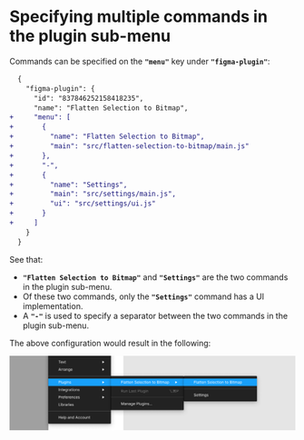 # Specifying multiple commands in the plugin sub-menu

Commands can be specified on the **`"menu"`** key under **`"figma-plugin"`**:

```diff
  {
    "figma-plugin": {
      "id": "837846252158418235",
      "name": "Flatten Selection to Bitmap",
+     "menu": [
+       {
+         "name": "Flatten Selection to Bitmap",
+         "main": "src/flatten-selection-to-bitmap/main.js"
+       },
+       "-",
+       {
+         "name": "Settings",
+         "main": "src/settings/main.js",
+         "ui": "src/settings/ui.js"
+       }
+     ]
    }
  }
```

See that:

- **`"Flatten Selection to Bitmap"`** and **`"Settings"`** are the two commands in the plugin sub-menu.
- Of these two commands, only the **`"Settings"`** command has a UI implementation.
- A **`"-"`** is used to specify a separator between the two commands in the plugin sub-menu.

The above configuration would result in the following:

![“Flatten Selection to Bitmap” plugin sub-menu](/media/multiple-commands.png)
